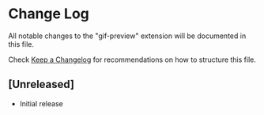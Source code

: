 # Change Log
All notable changes to the "gif-preview" extension will be documented in this file.

Check [Keep a Changelog](http://keepachangelog.com/) for recommendations on how to structure this file.

## [Unreleased]
- Initial release